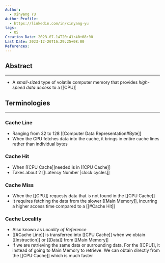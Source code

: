 ```yaml
---
Author:
  - Xinyang YU
Author Profile:
  - https://linkedin.com/in/xinyang-yu
tags:
  - OS
Creation Date: 2023-07-14T20:41:40+08:00
Last Date: 2023-12-20T16:29:25+08:00
References: 
---
```

## Abstract
---
- A *small-sized* type of volatile computer memory that provides *high-speed data access* to a [[CPU]]



## Terminologies
---
### Cache Line
* Ranging from 32 to 128 [[Computer Data Representation#Byte]]
* When the CPU fetches data into the cache, it brings in entire cache lines rather than individual bytes

### Cache Hit
- When [[CPU Cache]]needed is in [[CPU Cache]]
- Takes about 2 [[Latency Number |clock cycles]]

### Cache Miss
- When the [[CPU]] requests data that is not found in the [[CPU Cache]]
- It requires fetching the data from the slower [[Main Memory]], incurring a higher access time compared to a [[#Cache Hit]]

### Cache Locality
- Also known as *Locality of Reference*
- [[#Cache Line]] is transferred into [[CPU Cache]] when we obtain [[Instruction]] or [[Data]] from [[Main Memory]]
- If we are retrieving the same data or surrounding data. For the [[CPU]], it instead of going to Main Memory to retrieve. We can obtain directly from the [[CPU Cache]] which is much faster